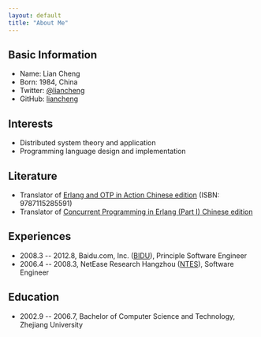 ```yaml
---
layout: default
title: "About Me"
---
```


## Basic Information

*   Name: Lian Cheng
*   Born: 1984, China
*   Twitter: [@liancheng](http://twitter.com/liancheng)
*   GitHub: [liancheng](http://github.com/liancheng)

## Interests

*   Distributed system theory and application
*   Programming language design and implementation

## Literature

*   Translator of [Erlang and OTP in Action Chinese edition][eaoia-cn] (ISBN: 9787115285591)
*   Translator of [Concurrent Programming in Erlang (Part I) Chinese edition][cpie-cn]

[eaoia-cn]: http://product.china-pub.com/3662181
[cpie-cn]:  http://cpie-cn.googlecode.com/hg/_build/html/index.html

## Experiences

*   2008\.3 -- 2012.8, Baidu.com, Inc. ([BIDU][bidu]), Principle Software Engineer
*   2006\.4 -- 2008.3, NetEase Research Hangzhou ([NTES][ntes]), Software Engineer

[bidu]: http://www.google.com/finance?q=NASDAQ:BIDU
[ntes]: http://www.google.com/finance?q=NASDAQ:NTES

## Education

*   2002\.9 -- 2006.7, Bachelor of Computer Science and Technology, Zhejiang University
